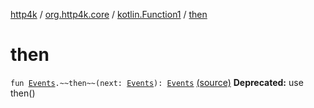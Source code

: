 [http4k](../../index.md) / [org.http4k.core](../index.md) / [kotlin.Function1](index.md) / [then](./then.md)

# then

`fun `[`Events`](../-events.md)`.~~then~~(next: `[`Events`](../-events.md)`): `[`Events`](../-events.md) [(source)](https://github.com/http4k/http4k/blob/master/http4k-core/src/main/kotlin/org/http4k/core/deprecatedCore.kt#L15)
**Deprecated:** use then()

